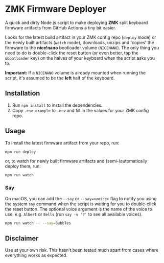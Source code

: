# ZMK Firmware Deployer

A quick and dirty Node.js script to make deploying **ZMK** split keyboard firmware artifacts from GitHub Actions a tiny bit easier.

Looks for the latest build artifact in your ZMK config repo (`deploy` mode) or the newly built artifacts (`watch` mode), downloads, unzips and 'copies' the firmware to the **nice!nano** bootloader volume (`NICENANO`). The only thing you need to do is double-click the reset button (or even better, tap the `&bootloader` key) on the halves of your keyboard when the script asks you to.

**Important:** If a `NICENANO` volume is already mounted when running the script, it's assumed to be the **left** half of the keyboard.

## Installation

1. Run `npm install` to install the dependencies.
2. Copy `.env.example` to `.env` and fill in the values for your ZMK config repo.

## Usage

To install the latest firmware artifact from your repo, run:

```bash
npm run deploy
```

or, to watch for newly built firmware artifacts and (semi-)automatically deploy them, run:

```bash
npm run watch
```

### Say

On macOS, you can add the `--say` or `--say=<voice>` flag to notify you using the system `say` command when the script is waiting for you to double-click the reset button. The optional voice argument is the name of the voice to use, e.g. `Albert` or `Bells` (run `say -v '?'` to see all available voices).

```bash
npm run watch -- --say=Bubbles
```

## Disclaimer

Use at your own risk. This hasn't been tested much apart from cases where everything works as expected.

